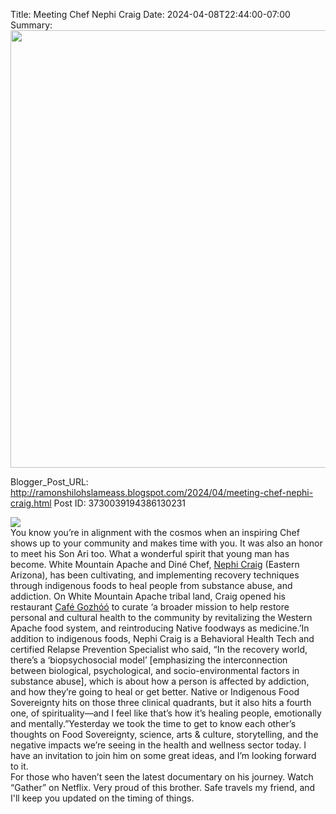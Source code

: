 Title: Meeting Chef Nephi Craig
Date: 2024-04-08T22:44:00-07:00
Summary: <img src="https://blogger.googleusercontent.com/img/b/R29vZ2xl/AVvXsEjeVZZ2FyKN0prHWNFTwg32KjrCzo05bCnHGia_OwYgQioz-oMcdm1AswOTdzLreq780nwM19XDBMxueHyRRrDKKBCkZSC6tKh-EExXSeqNC2e62H0dFnzO5A6ZvArtyIXopGLaxtwdQPLML2maeduDnq49IBklo7AJYxRK8f_Tgh-3KLdo_lClP3TGew/w297-h371/nephi.jpg" width="700">

Blogger_Post_URL: http://ramonshilohslameass.blogspot.com/2024/04/meeting-chef-nephi-craig.html
Post ID: 3730039194386130231
 

[![](https://blogger.googleusercontent.com/img/b/R29vZ2xl/AVvXsEjeVZZ2FyKN0prHWNFTwg32KjrCzo05bCnHGia_OwYgQioz-oMcdm1AswOTdzLreq780nwM19XDBMxueHyRRrDKKBCkZSC6tKh-EExXSeqNC2e62H0dFnzO5A6ZvArtyIXopGLaxtwdQPLML2maeduDnq49IBklo7AJYxRK8f_Tgh-3KLdo_lClP3TGew/w297-h371/nephi.jpg)](https://blogger.googleusercontent.com/img/b/R29vZ2xl/AVvXsEjeVZZ2FyKN0prHWNFTwg32KjrCzo05bCnHGia_OwYgQioz-oMcdm1AswOTdzLreq780nwM19XDBMxueHyRRrDKKBCkZSC6tKh-EExXSeqNC2e62H0dFnzO5A6ZvArtyIXopGLaxtwdQPLML2maeduDnq49IBklo7AJYxRK8f_Tgh-3KLdo_lClP3TGew/s640/nephi.jpg)  
You know you’re in alignment with the cosmos when an inspiring Chef shows up to your community and makes time with you. It was also an honor to meet his Son Ari too. What a wonderful spirit that young man has become. White Mountain Apache and Diné Chef, [Nephi Craig](https://www.instagram.com/nephi_craig/) (Eastern Arizona), has been cultivating, and implementing recovery techniques through indigenous foods to heal people from substance abuse, and addiction. On White Mountain Apache tribal land, Craig opened his restaurant [Café Gozhóó](https://cafegozhoo.com/) to curate ‘a broader mission to help restore personal and cultural health to the community by revitalizing the Western Apache food system, and reintroducing Native foodways as medicine.’In addition to indigenous foods, Nephi Craig is a Behavioral Health Tech and certified Relapse Prevention Specialist who said, “In the recovery world, there’s a ‘biopsychosocial model’ \[emphasizing the interconnection between biological, psychological, and socio\-environmental factors in substance abuse], which is about how a person is affected by addiction, and how they’re going to heal or get better. Native or Indigenous Food Sovereignty hits on those three clinical quadrants, but it also hits a fourth one, of spirituality—and I feel like that’s how it’s healing people, emotionally and mentally.”Yesterday we took the time to get to know each other’s thoughts on Food Sovereignty, science, arts \& culture, storytelling, and the negative impacts we’re seeing in the health and wellness sector today. I have an invitation to join him on some great ideas, and I’m looking forward to it.   
For those who haven’t seen the latest documentary on his journey. Watch “Gather” on Netflix. Very proud of this brother. Safe travels my friend, and I'll keep you updated on the timing of things.   
